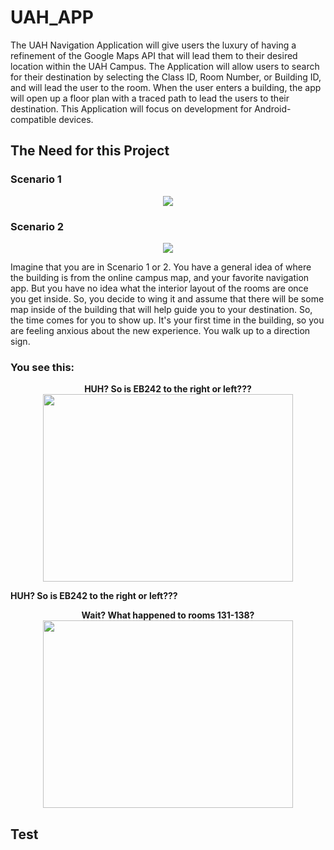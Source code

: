 # UAH_APP

The UAH Navigation Application will give users the luxury of having a refinement of the Google Maps API that will lead them to their
desired location within the UAH Campus. The Application will allow users to search for their destination by selecting the Class ID, Room
Number, or Building ID, and will lead the user to the room. When the user enters a building, the app will open up a floor plan with a
traced path to lead the users to their destination. This Application will focus on development for Android-compatible devices.

## The Need for this Project

### Scenario 1
<p align="center">
<img src="https://cloud.githubusercontent.com/assets/20345088/23876625/5f04db50-080c-11e7-8d20-85f61a7828df.jpg" >
</p>

### Scenario 2
<p align="center">
<img src="https://cloud.githubusercontent.com/assets/23105332/24004985/c941c732-0a35-11e7-90db-f4fa7b212f42.jpg" >
</p>

Imagine that you are in Scenario 1 or 2. You have a general idea of where the building is from the online campus map, and your favorite
navigation app. But you have no idea what the interior layout of the rooms are once you get inside. So, you decide to wing it and assume
that there will be some map inside of the building that will help guide you to your destination. So, the time comes for you to show up.
It's your first time in the building, so you are feeling anxious about the new experience. You walk up to a direction sign.

### You see this:
<p align="center">
<b> HUH? So is EB242 to the right or left???   </b><br>
<img src="https://cloud.githubusercontent.com/assets/20345088/23885819/01e74af6-0844-11e7-8713-a23cf4ce47b8.png" width="400" height="300">
</p>
<b> HUH? So is EB242 to the right or left???   </b><br>


<p align="center">
<b> Wait? What happened to rooms 131-138?  </b><br>
<img src="https://cloud.githubusercontent.com/assets/20345088/23885870/58d6a3ca-0844-11e7-9147-36deb75950ab.jpg" width="400" height="300">

</p>


## Test
